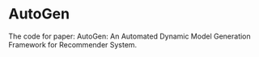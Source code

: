 # AutoGen
The code for paper: 
AutoGen: An Automated Dynamic Model Generation Framework for Recommender System.

